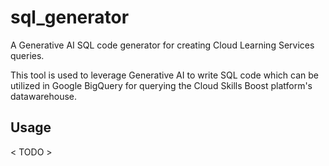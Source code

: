 # sql_generator
A Generative AI SQL code generator for creating Cloud Learning Services queries.

This tool is used to leverage Generative AI to write SQL code which can be utilized in Google BigQuery for querying the Cloud Skills Boost platform's datawarehouse.

## Usage

< TODO >
